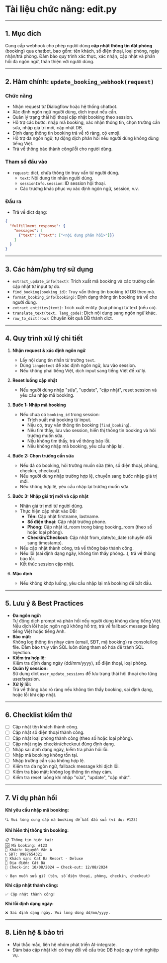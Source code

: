 # Tài liệu chức năng: edit.py

---

## 1. Mục đích

Cung cấp webhook cho phép người dùng **cập nhật thông tin đặt phòng** (booking) qua chatbot, bao gồm: tên khách, số điện thoại, loại phòng, ngày nhận/trả phòng. Đảm bảo quy trình xác thực, xác nhận, cập nhật và phản hồi đa ngôn ngữ, thân thiện với người dùng.

---

## 2. Hàm chính: `update_booking_webhook(request)`

### Chức năng

- Nhận request từ Dialogflow hoặc hệ thống chatbot.
- Xác định ngôn ngữ người dùng, dịch input nếu cần.
- Quản lý trạng thái hội thoại cập nhật booking theo session.
- Hỗ trợ các bước: nhập mã booking, xác nhận thông tin, chọn trường cần sửa, nhập giá trị mới, cập nhật DB.
- Định dạng thông tin booking trả về rõ ràng, có emoji.
- Hỗ trợ đa ngôn ngữ, tự động dịch phản hồi nếu người dùng không dùng tiếng Việt.
- Trả về thông báo thành công/lỗi cho người dùng.

### Tham số đầu vào

- `request`: dict, chứa thông tin truy vấn từ người dùng.
  - `text`: Nội dung tin nhắn người dùng.
  - `sessionInfo.session`: ID session hội thoại.
  - Các trường khác phục vụ xác định ngôn ngữ, session, v.v.

### Đầu ra

- Trả về dict dạng:
```json
{
  "fulfillment_response": {
    "messages": [
      {"text": {"text": ["<nội dung phản hồi>"]}}
    ]
  }
}
```

---

## 3. Các hàm/phụ trợ sử dụng

- `extract_update_info(text)`: Trích xuất mã booking và các trường cần cập nhật từ input tự do.
- `find_booking(booking_id)`: Truy vấn thông tin booking từ DB theo mã.
- `format_booking_info(booking)`: Định dạng thông tin booking trả về cho người dùng.
- `extract_entities(text)`: Trích xuất entity (loại phòng) từ text (nếu có).
- `translate_text(text, lang_code)`: Dịch nội dung sang ngôn ngữ khác.
- `row_to_dict(row)`: Chuyển kết quả DB thành dict.

---

## 4. Quy trình xử lý chi tiết

1. **Nhận request & xác định ngôn ngữ**
   - Lấy nội dung tin nhắn từ trường `text`.
   - Dùng `langdetect` để xác định ngôn ngữ, lưu vào session.
   - Nếu không phải tiếng Việt, dịch input sang tiếng Việt để xử lý.

2. **Reset luồng cập nhật**
   - Nếu người dùng nhập "sửa", "update", "cập nhật", reset session và yêu cầu nhập mã booking.

3. **Bước 1: Nhập mã booking**
   - Nếu chưa có `booking_id` trong session:
     - Trích xuất mã booking từ input.
     - Nếu có, truy vấn thông tin booking (`find_booking`).
     - Nếu tìm thấy, lưu vào session, hiển thị thông tin booking và hỏi trường muốn sửa.
     - Nếu không tìm thấy, trả về thông báo lỗi.
     - Nếu không nhập mã booking, yêu cầu nhập lại.

4. **Bước 2: Chọn trường cần sửa**
   - Nếu đã có booking, hỏi trường muốn sửa (tên, số điện thoại, phòng, checkin, checkout).
   - Nếu người dùng nhập trường hợp lệ, chuyển sang bước nhập giá trị mới.
   - Nếu không hợp lệ, yêu cầu nhập lại trường muốn sửa.

5. **Bước 3: Nhập giá trị mới và cập nhật**
   - Nhận giá trị mới từ người dùng.
   - Thực hiện cập nhật vào DB:
     - **Tên:** Cập nhật firstname, lastname.
     - **Số điện thoại:** Cập nhật trường phone.
     - **Phòng:** Cập nhật id_room trong bảng booking_room (theo số hoặc loại phòng).
     - **Checkin/Checkout:** Cập nhật from_date/to_date (chuyển đổi sang timestamp).
   - Nếu cập nhật thành công, trả về thông báo thành công.
   - Nếu lỗi (sai định dạng ngày, không tìm thấy phòng...), trả về thông báo lỗi.
   - Kết thúc session cập nhật.

6. **Mặc định**
   - Nếu không khớp luồng, yêu cầu nhập lại mã booking để bắt đầu.

---

## 5. Lưu ý & Best Practices

- **Đa ngôn ngữ:**  
  Tự động dịch prompt và phản hồi nếu người dùng không dùng tiếng Việt. Nếu dịch lỗi hoặc ngôn ngữ không hỗ trợ, trả về fallback message bằng tiếng Việt hoặc tiếng Anh.
- **Bảo mật:**  
  Không log thông tin nhạy cảm (email, SĐT, mã booking) ra console/log file.
  Đảm bảo truy vấn SQL luôn dùng tham số hóa để tránh SQL Injection.
- **Kiểm tra hợp lệ:**  
  Kiểm tra định dạng ngày (dd/mm/yyyy), số điện thoại, loại phòng.
- **Quản lý session:**  
  Sử dụng dict `user_update_sessions` để lưu trạng thái hội thoại cho từng user/session.
- **Xử lý lỗi:**  
  Trả về thông báo rõ ràng nếu không tìm thấy booking, sai định dạng, hoặc lỗi khi cập nhật.

---

## 6. Checklist kiểm thử

- [ ] Cập nhật tên khách thành công.
- [ ] Cập nhật số điện thoại thành công.
- [ ] Cập nhật loại phòng thành công (theo số hoặc loại phòng).
- [ ] Cập nhật ngày checkin/checkout đúng định dạng.
- [ ] Nhập sai định dạng ngày, kiểm tra phản hồi lỗi.
- [ ] Nhập mã booking không tồn tại.
- [ ] Nhập trường cần sửa không hợp lệ.
- [ ] Kiểm tra đa ngôn ngữ, fallback message khi dịch lỗi.
- [ ] Kiểm tra bảo mật: không log thông tin nhạy cảm.
- [ ] Kiểm tra reset luồng khi nhập "sửa", "update", "cập nhật".

---

## 7. Ví dụ phản hồi

**Khi yêu cầu nhập mã booking:**
```
🔍 Vui lòng cung cấp mã booking để bắt đầu sửa (ví dụ: #123)
```

**Khi hiển thị thông tin booking:**
```
📋 Thông tin hiện tại:
🆔 Mã booking: #123
👤 Khách: Nguyễn Văn A
📞 SĐT: 0987654321
🏨 Khách sạn: Cat Ba Resort - Deluxe
📍 Địa điểm: Cát Bà
📅 Check-in: 10/08/2024 → Check-out: 12/08/2024

💡 Bạn muốn sửa gì? (tên, số điện thoại, phòng, checkin, checkout)
```

**Khi cập nhật thành công:**
```
✅ Cập nhật thành công!
```

**Khi lỗi định dạng ngày:**
```
❌ Sai định dạng ngày. Vui lòng dùng dd/mm/yyyy.
```

---

## 8. Liên hệ & bảo trì

- Mọi thắc mắc, liên hệ nhóm phát triển AI-integrate.
- Đảm bảo cập nhật khi có thay đổi về cấu trúc DB hoặc quy trình nghiệp vụ.
